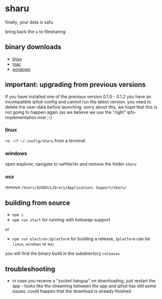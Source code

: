 # sharu

finally, your data is safu

bring back the u to filesharing

## binary downloads

- [linux](https://gateway.ipfs.io/ipfs/QmbSafe3bguDxkd7ApJws8nfDswRT3TJHaFvdWpmEpnJyg/sharu-0.1.3.AppImage)
- [mac](https://gateway.ipfs.io/ipfs/QmbSafe3bguDxkd7ApJws8nfDswRT3TJHaFvdWpmEpnJyg/sharu-0.1.3.dmg)
- [windows](https://gateway.ipfs.io/ipfs/QmbSafe3bguDxkd7ApJws8nfDswRT3TJHaFvdWpmEpnJyg/sharu-0.1.3.exe)

## important: upgrading from previous versions

If you have installed one of the previous version 0.1.0 - 0.1.2 you have an incompatible ipfsd-config and cannot run the latest version. you need to delete the user-data before launching. sorry about this, we hope that this is not going to happen again (as we believe we use the "right" ipfs-implementation now ;-)

### linux

``rm -rf ~/.config/sharu`` from a terminal

### windows

open explorer, navigate to ``%APPDATA%`` and remove the folder ``sharu``

### osx

remove ``/Users/$USER/Library/Application\ Support/sharu/``

## building from source

- `npm i`
- `npm run start` for running with hotswap-support

or

- `npm run electron:$platform` for building a release, `$platform` can be `linux`, `windows` or `mac`

you will find the binary build in the subdirectory `releases`

## troubleshooting

- in case you receive a "socket hangup" on downloading, just restart the app - looks like the streaming between the app and ipfsd has still some issues. could happen that the download is already finished

